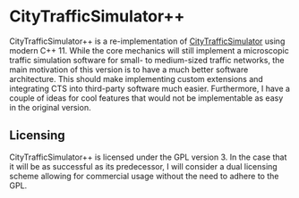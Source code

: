 # CityTrafficSimulator++
CityTrafficSimulator++ is a re-implementation of [CityTrafficSimulator](http://www.citytrafficsimulator.de/) using modern C++ 11. While the core mechanics will still implement a microscopic traffic simulation software for small- to medium-sized traffic networks, the main motivation of this version is to have a much better software architecture. This should make implementing custom extensions and integrating CTS into third-party software much easier. Furthermore, I have a couple of ideas for cool features that would not be implementable as easy in the original version.


## Licensing
CityTrafficSimulator++ is licensed under the GPL version 3. In the case that it will be as successful as its predecessor, I will consider a dual licensing scheme allowing for commercial usage without the need to adhere to the GPL.
